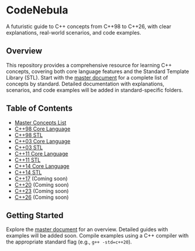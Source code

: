 # CodeNebula
A futuristic guide to C++ concepts from C++98 to C++26, with clear explanations, real-world scenarios, and code examples.

## Overview
This repository provides a comprehensive resource for learning C++ concepts, covering both core language features and the Standard Template Library (STL). Start with the [master document](./docs/cpp_concepts_master.md) for a complete list of concepts by standard. Detailed documentation with explanations, scenarios, and code examples will be added in standard-specific folders.

## Table of Contents
- [Master Concepts List](./docs/cpp_concepts_master.md)
- [C++98 Core Language](./docs/C++98/core_language.md)
- [C++98 STL](./docs/C++98/stl_concepts.md)
- [C++03 Core Language](./docs/C++03/core_language.md)
- [C++03 STL](./docs/C++03/stl_concepts.md)
- [C++11 Core Language](./docs/C++11/core_language.md)
- [C++11 STL](./docs/C++11/stl_concepts.md)
- [C++14 Core Language](./docs/C++14/core_language.md)
- [C++14 STL](./docs/C++14/stl_concepts.md)
- [C++17](./docs/C++17/) (Coming soon)
- [C++20](./docs/C++20/) (Coming soon)
- [C++23](./docs/C++23/) (Coming soon)
- [C++26](./docs/C++26/) (Coming soon)

## Getting Started
Explore the [master document](./docs/cpp_concepts_master.md) for an overview. Detailed guides with examples will be added soon. Compile examples using a C++ compiler with the appropriate standard flag (e.g., `g++ -std=c++20`).